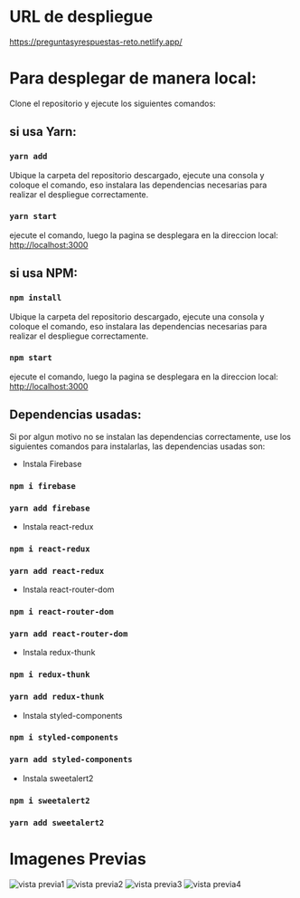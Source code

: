 # URL de despliegue

https://preguntasyrespuestas-reto.netlify.app/

# Para desplegar de manera local:

Clone el repositorio y ejecute los siguientes comandos:

## si usa Yarn:

### `yarn add`

Ubique la carpeta del repositorio descargado, ejecute una consola y coloque el comando, eso instalara las dependencias necesarias para realizar el despliegue correctamente.

### `yarn start`

ejecute el comando, luego la pagina se desplegara en la direccion local: [http://localhost:3000](http://localhost:3000) 

## si usa NPM:

### `npm install`

Ubique la carpeta del repositorio descargado, ejecute una consola y coloque el comando, eso instalara las dependencias necesarias para realizar el despliegue correctamente.

### `npm start`

ejecute el comando, luego la pagina se desplegara en la direccion local: [http://localhost:3000](http://localhost:3000) 

## Dependencias usadas:

Si por algun motivo no se instalan las dependencias correctamente, use los siguientes comandos para instalarlas, las dependencias usadas son:

- Instala Firebase
### `npm i firebase` 
### `yarn add firebase` 

- Instala react-redux
### `npm i react-redux` 
### `yarn add react-redux` 

- Instala react-router-dom
### `npm i react-router-dom` 
### `yarn add react-router-dom` 

- Instala redux-thunk
### `npm i redux-thunk` 
### `yarn add redux-thunk` 

- Instala styled-components
### `npm i styled-components` 
### `yarn add styled-components` 

- Instala sweetalert2
### `npm i sweetalert2` 
### `yarn add sweetalert2` 


# Imagenes Previas

<img src="https://res.cloudinary.com/df8qzqymf/image/upload/v1633889426/pagina1_hgkgvu.png" alt="vista previa1"/>
<img src="https://res.cloudinary.com/df8qzqymf/image/upload/v1633889425/pagina2_isz9da.png" alt="vista previa2"/>
<img src="https://res.cloudinary.com/df8qzqymf/image/upload/v1633889425/pagina4_kwpljz.png" alt="vista previa3"/>
<img src="https://res.cloudinary.com/df8qzqymf/image/upload/v1633889425/pagina3_l3xpmx.png" alt="vista previa4"/>






